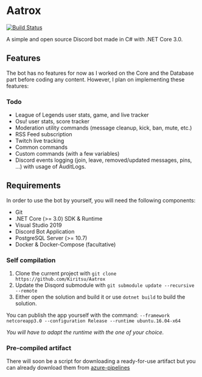 # Aatrox

[![Build Status](https://dev.azure.com/allanmercou/Aatrox/_apis/build/status/Kiritsu.Aatrox?branchName=master)](https://dev.azure.com/allanmercou/Aatrox/_build/latest?definitionId=3&branchName=master)

A simple and open source Discord bot made in C# with .NET Core 3.0.

## Features 

The bot has no features for now as I worked on the Core and the Database part before coding any content. However, I plan on implementing these features:

### Todo

* League of Legends user stats, game, and live tracker
* Osu! user stats, score tracker
* Moderation utility commands (message cleanup, kick, ban, mute, etc.)
* RSS Feed subscription
* Twitch live tracking
* Common commands
* Custom commands (with a few variables)
* Discord events logging (join, leave, removed/updated messages, pins, ...) with usage of AuditLogs.

## Requirements

In order to use the bot by yourself, you will need the following components: 
* Git
* .NET Core (>= 3.0) SDK & Runtime
* Visual Studio 2019
* Discord Bot Application
* PostgreSQL Server (>= 10.7)
* Docker & Docker-Compose (facultative)

### Self compilation

1. Clone the current project with `git clone https://github.com/Kiritsu/Aatrox`
2. Update the Disqord submodule with `git submodule update --recursive --remote`
3. Either open the solution and build it or use `dotnet build` to build the solution.

You can publish the app yourself with the command: `--framework netcoreapp3.0 --configuration Release --runtime ubuntu.16.04-x64`

*You will have to adapt the runtime with the one of your choice.*

### Pre-compiled artifact

There will soon be a script for downloading a ready-for-use artifact but you can already download them from [azure-pipelines](https://dev.azure.com/allanmercou/Aatrox/_build?definitionId=3)
